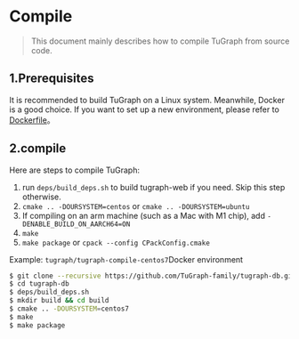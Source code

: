 # Compile

> This document mainly describes how to compile TuGraph from source code.

## 1.Prerequisites

It is recommended to build TuGraph on a Linux system. Meanwhile, Docker is a good choice. If you want to set up a new environment, please refer to [Dockerfile](3.docker-deployment.md)。

## 2.compile

Here are steps to compile TuGraph:

1. run `deps/build_deps.sh` to build tugraph-web if you need. Skip this step otherwise.
2. `cmake .. -DOURSYSTEM=centos` or `cmake .. -DOURSYSTEM=ubuntu`
3. If compiling on an arm machine (such as a Mac with M1 chip), add `-DENABLE_BUILD_ON_AARCH64=ON`
4. `make`
5. `make package` or `cpack --config CPackConfig.cmake`

Example:
`tugraph/tugraph-compile-centos7`Docker environment

```bash
$ git clone --recursive https://github.com/TuGraph-family/tugraph-db.git
$ cd tugraph-db
$ deps/build_deps.sh
$ mkdir build && cd build
$ cmake .. -DOURSYSTEM=centos7
$ make
$ make package
```
